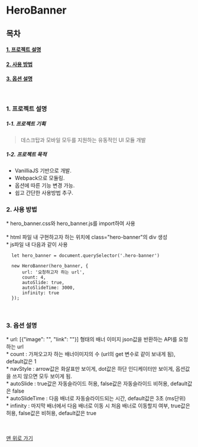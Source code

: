 # HeroBanner

## 목차

#### [1. 프로젝트 설명](#about_project)
#### [2. 사용 방법](#how)
#### [3. 옵션 설명](#options)


</br>

<a name="about_project">  

### 1. 프로젝트 설명

</a>
  
##### 1-1. 프로젝트 기획

 > 데스크탑과 모바일 모두를 지원하는 유동적인 UI 모듈 개발

##### 1-2. 프로젝트 목적
 * VanilliaJS 기반으로 개발.
 * Webpack으로 모듈링.
 * 옵션에 따른 기능 변경 가능.
 * 쉽고 간단한 사용방법 추구.
  
<a name="how">  

### 2. 사용 방법

</a>
* hero_banner.css와 hero_banner.js를 import하여 사용
</br>
</br>
* html 파일 내 구현하고자 하는 위치에 class="hero-banner"의 div 생성
</br>
* js파일 내 다음과 같이 사용
</br>
  
```
  let hero_banner = document.querySelector('.hero-banner')

  new HeroBanner(hero_banner, {
      url: '요청하고자 하는 url',
      count: 4,
      autoSlide: true,
      autoSlideTime: 3000,
      infinity: true
  });
```
</br>

<a name="options">  

### 3. 옵션 설명

</a>
 * url: [{"image": "", "link": ""}] 형태의 배너 이미지 json값을 반환하는 API를 요청하는 url
</br>
 * count : 가져오고자 하는 배너이미지의 수 (url의 get 변수로 같이 보내게 됨), default값은 1
</br>
 * navStyle : arrow값은 화살표만 보이게, dot값은 하단 인디케이터만 보이게, 옵션값을 쓰지 않으면 모두 보이게 됨.
</br>
 * autoSlide : true값은 자동슬라이드 허용, false값은 자동슬라이드 비허용, default값은 false
</br>
 * autoSlideTime : 다음 배너로 자동슬라이드되는 시간, default값은 3초 (ms단위)
</br>
 * infinity : 마지막 배너에서 다음 배너로 이동 시 처음 배너로 이동할지 여부, true값은 허용, false값은 비허용, default값은 true
</br>
</br>
</br>
 
[맨 위로 가기](#top)
</br>
  
